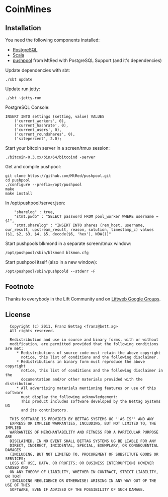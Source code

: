 CoinMines
=========


Installation
------------

You need the following components installed:

- [PostgreSQL](http://www.postgresql.org)
- [Scala](http://www.scala-lang.org)
- [pushpool](https://github.com/MtRed/pushpool) from MtRed with PostgreSQL Support (and it's dependencies)


Update dependencies with sbt:

```
./sbt update
```


Update run jetty:

```
./sbt ~jetty-run
```


PostgreSQL Console:

```
INSERT INTO settings (setting, value) VALUES
	('current_workers', 0),
	('current_hashrate', 0),
	('current_users', 0),
	('current_roundshares', 0),
	('sitepercent', 2.0);
```


Start your bitcoin server in a screen/tmux session:

```
./bitcoin-0.3.xx/bin/64/bitcoind -server
```


Get and compile pushpool:

```
git clone https://github.com/MtRed/pushpool.git
cd pushpool
./configure --prefix=/opt/pushpool
make
make install
```


In /opt/pushpool/server.json:

```
	"sharelog" : true,
	"stmt.pwdb" : "SELECT password FROM pool_worker WHERE username = $1",
	"stmt.sharelog" : "INSERT INTO shares (rem_host, username, our_result, upstream_result, reason, solution, timestamp_c) values ($1, $2, $3, $4, $5, decode($6, 'hex'), NOW())"
```


Start pushpools blkmond in a separate screen/tmux window:

```
/opt/pushpool/sbin/blkmond blkmon.cfg
```


Start pushpool itself (also in a new window):

```
/opt/pushpool/sbin/pushpoold --stderr -F
```

## Footnote

Thanks to everybody in the Lift Community and on [Liftweb Google Groups](http://groups.google.com/group/liftweb).


## License

```
  Copyright (c) 2011, Franz Bettag <franz@bett.ag>
  All rights reserved.

  Redistribution and use in source and binary forms, with or without
  modification, are permitted provided that the following conditions are met:
     * Redistributions of source code must retain the above copyright
       notice, this list of conditions and the following disclaimer.
     * Redistributions in binary form must reproduce the above copyright
       notice, this list of conditions and the following disclaimer in the
       documentation and/or other materials provided with the distribution.
     * All advertising materials mentioning features or use of this software
       must display the following acknowledgement:
       This product includes software developed by the Bettag Systems UG
       and its contributors.

  THIS SOFTWARE IS PROVIDED BY BETTAG SYSTEMS UG ''AS IS'' AND ANY
  EXPRESS OR IMPLIED WARRANTIES, INCLUDING, BUT NOT LIMITED TO, THE IMPLIED
  WARRANTIES OF MERCHANTABILITY AND FITNESS FOR A PARTICULAR PURPOSE ARE
  DISCLAIMED. IN NO EVENT SHALL BETTAG SYSTEMS UG BE LIABLE FOR ANY
  DIRECT, INDIRECT, INCIDENTAL, SPECIAL, EXEMPLARY, OR CONSEQUENTIAL DAMAGES
  (INCLUDING, BUT NOT LIMITED TO, PROCUREMENT OF SUBSTITUTE GOODS OR SERVICES;
  LOSS OF USE, DATA, OR PROFITS; OR BUSINESS INTERRUPTION) HOWEVER CAUSED AND
  ON ANY THEORY OF LIABILITY, WHETHER IN CONTRACT, STRICT LIABILITY, OR TORT
  (INCLUDING NEGLIGENCE OR OTHERWISE) ARISING IN ANY WAY OUT OF THE USE OF THIS
  SOFTWARE, EVEN IF ADVISED OF THE POSSIBILITY OF SUCH DAMAGE.
```

